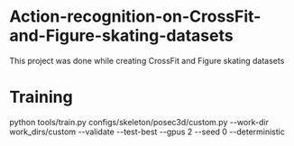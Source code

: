 # Action-recognition-on-CrossFit-and-Figure-skating-datasets
This project was done while creating CrossFit and Figure skating datasets
# Training 
python tools/train.py configs/skeleton/posec3d/custom.py --work-dir work_dirs/custom --validate --test-best --gpus 2 --seed 0 --deterministic
